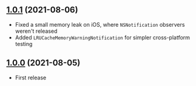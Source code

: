 ## [1.0.1](https://github.com/nicklockwood/LRUCache/releases/tag/1.0.1) (2021-08-06)

- Fixed a small memory leak on iOS, where `NSNotification` observers weren't released
- Added `LRUCacheMemoryWarningNotification` for simpler cross-platform testing

## [1.0.0](https://github.com/nicklockwood/LRUCache/releases/tag/1.0.0) (2021-08-05)

- First release
